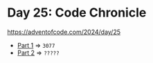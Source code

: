 # Day 25: Code Chronicle
https://adventofcode.com/2024/day/25

* [Part 1](./part1.py) => `3077`
* [Part 2](./part2.py) => `?????`
